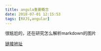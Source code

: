 ```yaml
---
title: angula重要概念
date: 2018-07-01 12:15:53
tags: [RXJS,angular]
---
```

很尴尬的，还在研究怎么解析markdown的图片

[链接地址](https://github.com/ShaofeiZi/angular_concept)

